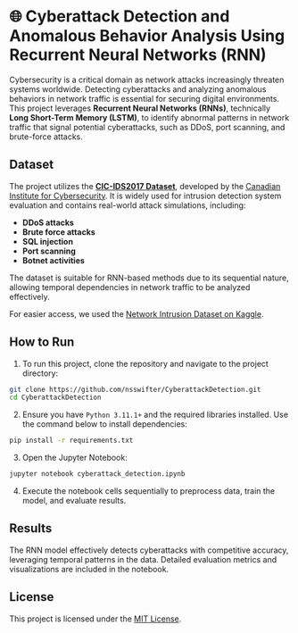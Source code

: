 # 🌐 Cyberattack Detection and Anomalous Behavior Analysis Using Recurrent Neural Networks (RNN)

Cybersecurity is a critical domain as network attacks increasingly threaten systems worldwide. Detecting cyberattacks and analyzing anomalous behaviors in network traffic is essential for securing digital environments. This project leverages **Recurrent Neural Networks (RNNs)**, technically **Long Short-Term Memory (LSTM)**, to identify abnormal patterns in network traffic that signal potential cyberattacks, such as DDoS, port scanning, and brute-force attacks.

## Dataset
The project utilizes the **[CIC-IDS2017 Dataset](https://www.unb.ca/cic/datasets/ids-2017.html)**, developed by the [Canadian Institute for Cybersecurity](https://www.unb.ca). It is widely used for intrusion detection system evaluation and contains real-world attack simulations, including:

- **DDoS attacks**
- **Brute force attacks**
- **SQL injection**
- **Port scanning**
- **Botnet activities**

The dataset is suitable for RNN-based methods due to its sequential nature, allowing temporal dependencies in network traffic to be analyzed effectively.

For easier access, we used the [Network Intrusion Dataset on Kaggle](https://www.kaggle.com/datasets/chethuhn/network-intrusion-dataset).

## How to Run

1. To run this project, clone the repository and navigate to the project directory:
```bash
git clone https://github.com/nsswifter/CyberattackDetection.git
cd CyberattackDetection
```

2. Ensure you have `Python 3.11.1+` and the required libraries installed. Use the command below to install dependencies:
```bash
pip install -r requirements.txt
```

3. Open the Jupyter Notebook:
```bash
jupyter notebook cyberattack_detection.ipynb
```

4. Execute the notebook cells sequentially to preprocess data, train the model, and evaluate results.

## Results
The RNN model effectively detects cyberattacks with competitive accuracy, leveraging temporal patterns in the data. Detailed evaluation metrics and visualizations are included in the notebook.

## License
This project is licensed under the [MIT License](LICENSE).
